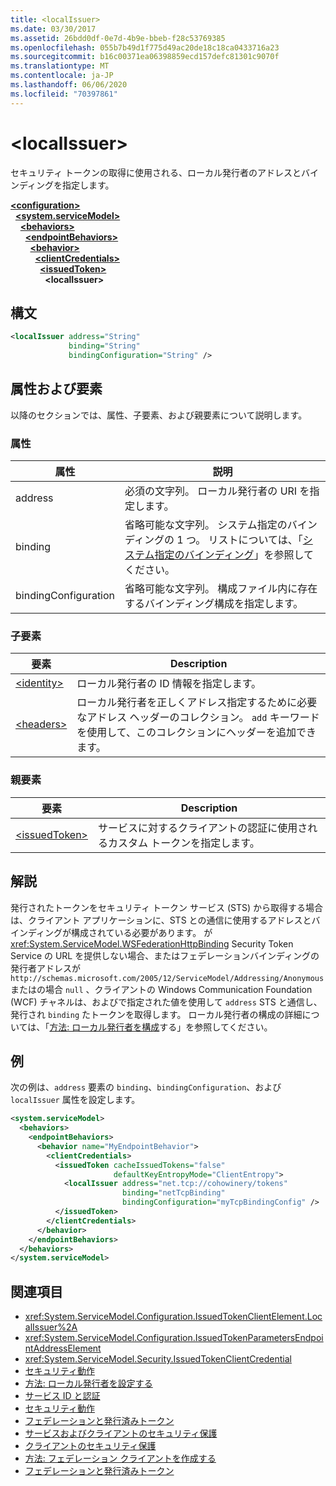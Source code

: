 ```yaml
---
title: <localIssuer>
ms.date: 03/30/2017
ms.assetid: 26bdd0df-0e7d-4b9e-bbeb-f28c53769385
ms.openlocfilehash: 055b7b49d1f775d49ac20de18c18ca0433716a23
ms.sourcegitcommit: b16c00371ea06398859ecd157defc81301c9070f
ms.translationtype: MT
ms.contentlocale: ja-JP
ms.lasthandoff: 06/06/2020
ms.locfileid: "70397861"
---
```

# \<localIssuer>
セキュリティ トークンの取得に使用される、ローカル発行者のアドレスとバインディングを指定します。  
  
[**\<configuration>**](../configuration-element.md)\
&nbsp;&nbsp;[**\<system.serviceModel>**](system-servicemodel.md)\
&nbsp;&nbsp;&nbsp;&nbsp;[**\<behaviors>**](behaviors.md)\
&nbsp;&nbsp;&nbsp;&nbsp;&nbsp;&nbsp;[**\<endpointBehaviors>**](endpointbehaviors.md)\
&nbsp;&nbsp;&nbsp;&nbsp;&nbsp;&nbsp;&nbsp;&nbsp;[**\<behavior>**](behavior-of-endpointbehaviors.md)\
&nbsp;&nbsp;&nbsp;&nbsp;&nbsp;&nbsp;&nbsp;&nbsp;&nbsp;&nbsp;[**\<clientCredentials>**](clientcredentials.md)\
&nbsp;&nbsp;&nbsp;&nbsp;&nbsp;&nbsp;&nbsp;&nbsp;&nbsp;&nbsp;&nbsp;&nbsp;[**\<issuedToken>**](issuedtoken.md)\
&nbsp;&nbsp;&nbsp;&nbsp;&nbsp;&nbsp;&nbsp;&nbsp;&nbsp;&nbsp;&nbsp;&nbsp;&nbsp;&nbsp;**\<localIssuer>**  
  
## <a name="syntax"></a>構文  
  
```xml  
<localIssuer address="String"
             binding="String"
             bindingConfiguration="String" />
```  
  
## <a name="attributes-and-elements"></a>属性および要素  
 以降のセクションでは、属性、子要素、および親要素について説明します。  
  
### <a name="attributes"></a>属性  
  
|属性|説明|  
|---------------|-----------------|  
|address|必須の文字列。 ローカル発行者の URI を指定します。|  
|binding|省略可能な文字列。 システム指定のバインディングの 1 つ。 リストについては、「[システム指定のバインディング](../../../wcf/system-provided-bindings.md)」を参照してください。|  
|bindingConfiguration|省略可能な文字列。 構成ファイル内に存在するバインディング構成を指定します。|  
  
### <a name="child-elements"></a>子要素  
  
|要素|Description|  
|-------------|-----------------|  
|[\<identity>](identity.md)|ローカル発行者の ID 情報を指定します。|  
|[\<headers>](headers-element.md)|ローカル発行者を正しくアドレス指定するために必要なアドレス ヘッダーのコレクション。 `add` キーワードを使用して、このコレクションにヘッダーを追加できます。|  
  
### <a name="parent-elements"></a>親要素  
  
|要素|Description|  
|-------------|-----------------|  
|[\<issuedToken>](issuedtoken.md)|サービスに対するクライアントの認証に使用されるカスタム トークンを指定します。|  
  
## <a name="remarks"></a>解説  
 発行されたトークンをセキュリティ トークン サービス (STS) から取得する場合は、クライアント アプリケーションに、STS との通信に使用するアドレスとバインディングが構成されている必要があります。 が <xref:System.ServiceModel.WSFederationHttpBinding> Security Token Service の URL を提供しない場合、またはフェデレーションバインディングの発行者アドレスが `http://schemas.microsoft.com/2005/12/ServiceModel/Addressing/Anonymous` またはの場合 `null` 、クライアントの Windows Communication Foundation (WCF) チャネルは、およびで指定された値を使用して `address` STS と通信し、発行され `binding` たトークンを取得します。 ローカル発行者の構成の詳細については、「[方法: ローカル発行者を構成](../../../wcf/feature-details/how-to-configure-a-local-issuer.md)する」を参照してください。  
  
## <a name="example"></a>例  
 次の例は、`address` 要素の `binding`、`bindingConfiguration`、および `localIssuer` 属性を設定します。  
  
```xml  
<system.serviceModel>
  <behaviors>
    <endpointBehaviors>
      <behavior name="MyEndpointBehavior">
        <clientCredentials>
          <issuedToken cacheIssuedTokens="false"
                       defaultKeyEntropyMode="ClientEntropy">
            <localIssuer address="net.tcp://cohowinery/tokens"
                         binding="netTcpBinding"
                         bindingConfiguration="myTcpBindingConfig" />
          </issuedToken>
        </clientCredentials>
      </behavior>
    </endpointBehaviors>
  </behaviors>
</system.serviceModel>
```  
  
## <a name="see-also"></a>関連項目

- <xref:System.ServiceModel.Configuration.IssuedTokenClientElement.LocalIssuer%2A>
- <xref:System.ServiceModel.Configuration.IssuedTokenParametersEndpointAddressElement>
- <xref:System.ServiceModel.Security.IssuedTokenClientCredential>
- [セキュリティ動作](../../../wcf/feature-details/security-behaviors-in-wcf.md)
- [方法: ローカル発行者を設定する](../../../wcf/feature-details/how-to-configure-a-local-issuer.md)
- [サービス ID と認証](../../../wcf/feature-details/service-identity-and-authentication.md)
- [セキュリティ動作](../../../wcf/feature-details/security-behaviors-in-wcf.md)
- [フェデレーションと発行済みトークン](../../../wcf/feature-details/federation-and-issued-tokens.md)
- [サービスおよびクライアントのセキュリティ保護](../../../wcf/feature-details/securing-services-and-clients.md)
- [クライアントのセキュリティ保護](../../../wcf/securing-clients.md)
- [方法: フェデレーション クライアントを作成する](../../../wcf/feature-details/how-to-create-a-federated-client.md)
- [フェデレーションと発行済みトークン](../../../wcf/feature-details/federation-and-issued-tokens.md)
